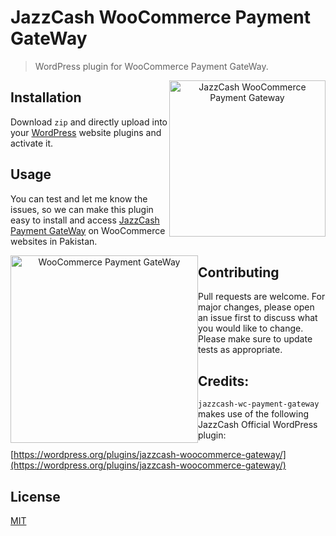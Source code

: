 # JazzCash WooCommerce Payment GateWay

> WordPress plugin for WooCommerce Payment GateWay. 

<p align="center">
    <img style="float:right;" width="250" src="https://www.jazzcash.com.pk/assets/themes/jazzcash/img/mobilink_logo.png" alt="JazzCash WooCommerce Payment Gateway"/>
</p>

## Installation
Download ```zip``` and directly upload into your [WordPress](https://wordpress.org) website plugins and activate it.

## Usage
You can test and let me know the issues, so we can make this plugin easy to install and access [JazzCash Payment GateWay](https://sandbox.jazzcash.com.pk/Sandbox) on WooCommerce websites in Pakistan.
<p align="center">
    <img style="float:left;" width="300" src="https://woocommerce.com/wp-content/themes/woo/images/logo-woocommerce.svg" alt="WooCommerce Payment GateWay"/>
</p>


## Contributing
Pull requests are welcome. For major changes, please open an issue first to discuss what you would like to change.
Please make sure to update tests as appropriate.

## Credits:
```jazzcash-wc-payment-gateway``` makes use of the following JazzCash Official WordPress plugin:

[https://wordpress.org/plugins/jazzcash-woocommerce-gateway/](https://wordpress.org/plugins/jazzcash-woocommerce-gateway/)

## License
[MIT](https://choosealicense.com/licenses/mit/)
